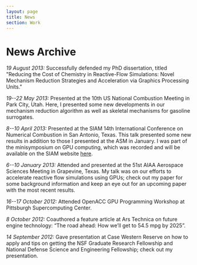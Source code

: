 ```yaml
---
layout: page
title: News
section: Work
---
```

News Archive
========
_19 August 2013:_ Successfully defended my PhD dissertation, titled "Reducing the Cost of Chemistry in Reactive-Flow Simulations: Novel Mechanism Reduction Strategies and Acceleration via Graphics Processing Units."

_19--22 May 2013:_ Presented at the 10th US National Combustion Meeting in Park City, Utah. Here, I presented some new developments in our mechanism reduction algorithm as well as skeletal mechanisms for gasoline surrogates.

_8--10 April 2013:_ Presented at the SIAM 14th International Conference on Numerical Combustion in San Antonio, Texas. This talk presented some new results in addition to those I presented at the ASM in January. I was part of the minisymposium on GPU computing, which was recorded and will be available on the SIAM website [here](https://client.blueskybroadcast.com/SIAM13/NC/siam_nc13_MS8_2/).

_6--10 January 2013:_ Attended and presented at the 51st AIAA Aerospace Sciences Meeting in Grapevine, Texas. My talk was on our efforts to accelerate reactive flow simulations using GPUs; check out my paper for some background information and keep an eye out for an upcoming paper with the most recent results.

_16--17 October 2012:_ Attended OpenACC GPU Programming Workshop at Pittsburgh Supercomputing Center.

_8 October 2012:_ Coauthored a feature article at Ars Technica on future engine technology: “The road ahead: How we’ll get to 54.5 mpg by 2025”.

_14 September 2012:_ Gave presentation at Case Western Reserve on how to apply and tips on getting the NSF Graduate Research Fellowship and National Defense Science and Engineering Fellowship; check out my presentation.
